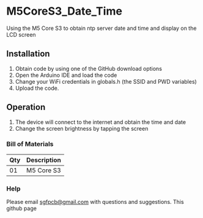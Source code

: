 # M5CoreS3_Date_Time
Using the M5 Core S3 to obtain ntp server date and time and display on the LCD screen

## Installation
1. Obtain code by using one of the GitHub download options
2. Open the Arduino IDE and load the code
3. Change your WiFi credentials in globals.h (the SSID and PWD variables)
4. Upload the code.

## Operation
1. The device will connect to the internet and obtain the time and date
2. Change the screen brightness by tapping the screen

### Bill of Materials

| Qty   | Description |
| ----- | ----------- |
|  01   | M5 Core S3  |

### Help
Please email sgfpcb@gmail.com with questions and suggestions.
This github page  
